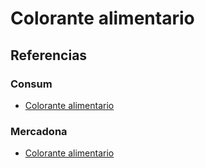 # Colorante alimentario

## Referencias

### Consum

* [Colorante alimentario](https://tienda.consum.es/consum/producto/consum-colorante-alimenticio-tarro/p-7067635)

### Mercadona 

* [Colorante alimentario](https://tienda.mercadona.es/product/34182/colorante-alimentario-hacendado-bote)